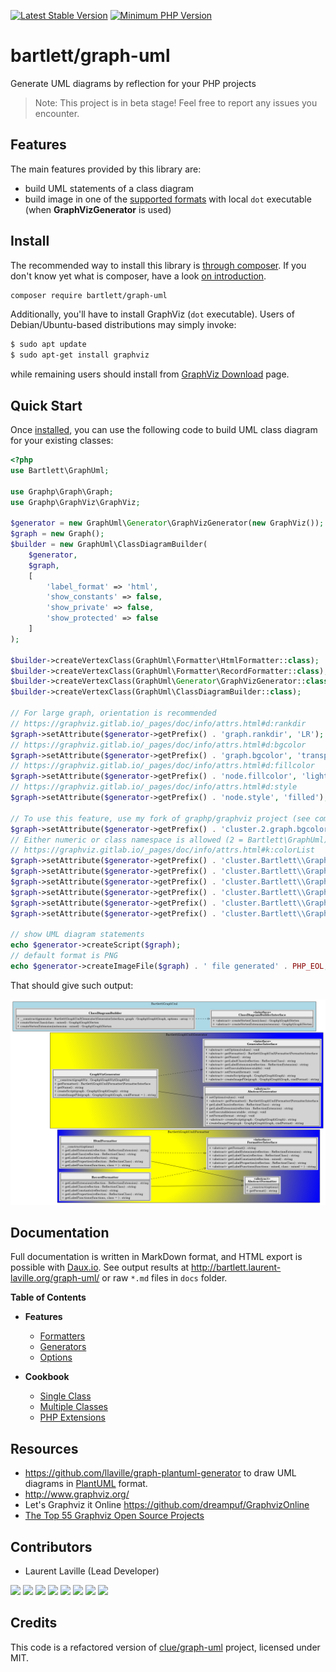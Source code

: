 [![Latest Stable Version](https://img.shields.io/packagist/v/bartlett/graph-uml.svg?style=flat-square)](https://packagist.org/packages/bartlett/graph-uml)
[![Minimum PHP Version](https://img.shields.io/badge/php-%3E%3D%207.1-8892BF.svg?style=flat-square)](https://php.net/)

# bartlett/graph-uml

Generate UML diagrams by reflection for your PHP projects

> Note: This project is in beta stage! Feel free to report any issues you encounter.

## Features

The main features provided by this library are:

* build UML statements of a class diagram
* build image in one of the [supported formats](https://graphviz.gitlab.io/_pages/doc/info/output.html) with local `dot` executable (when **GraphVizGenerator** is used)

## Install

The recommended way to install this library is [through composer](http://getcomposer.org).
If you don't know yet what is composer, have a look [on introduction](http://getcomposer.org/doc/00-intro.md).

```bash
composer require bartlett/graph-uml
```

Additionally, you'll have to install GraphViz (`dot` executable).
Users of Debian/Ubuntu-based distributions may simply invoke:

```bash
$ sudo apt update
$ sudo apt-get install graphviz
```

while remaining users should install from [GraphViz Download](http://www.graphviz.org/download/) page.

## Quick Start

Once [installed](#install), you can use the following code to build UML class diagram for your existing classes:

```php
<?php
use Bartlett\GraphUml;

use Graphp\Graph\Graph;
use Graphp\GraphViz\GraphViz;

$generator = new GraphUml\Generator\GraphVizGenerator(new GraphViz());
$graph = new Graph();
$builder = new GraphUml\ClassDiagramBuilder(
    $generator,
    $graph,
    [
        'label_format' => 'html',
        'show_constants' => false,
        'show_private' => false,
        'show_protected' => false
    ]
);

$builder->createVertexClass(GraphUml\Formatter\HtmlFormatter::class);
$builder->createVertexClass(GraphUml\Formatter\RecordFormatter::class);
$builder->createVertexClass(GraphUml\Generator\GraphVizGenerator::class);
$builder->createVertexClass(GraphUml\ClassDiagramBuilder::class);

// For large graph, orientation is recommended
// https://graphviz.gitlab.io/_pages/doc/info/attrs.html#d:rankdir
$graph->setAttribute($generator->getPrefix() . 'graph.rankdir', 'LR');
// https://graphviz.gitlab.io/_pages/doc/info/attrs.html#d:bgcolor
$graph->setAttribute($generator->getPrefix() . 'graph.bgcolor', 'transparent');
// https://graphviz.gitlab.io/_pages/doc/info/attrs.html#d:fillcolor
$graph->setAttribute($generator->getPrefix() . 'node.fillcolor', 'lightgrey');
// https://graphviz.gitlab.io/_pages/doc/info/attrs.html#d:style
$graph->setAttribute($generator->getPrefix() . 'node.style', 'filled');

// To use this feature, use my fork of graphp/graphviz project (see composer.json)
$graph->setAttribute($generator->getPrefix() . 'cluster.2.graph.bgcolor', 'lightblue');
// Either numeric or class namespace is allowed (2 = Bartlett\GraphUml)
// https://graphviz.gitlab.io/_pages/doc/info/attrs.html#k:colorList
$graph->setAttribute($generator->getPrefix() . 'cluster.Bartlett\\GraphUml\\Generator.graph.style', 'filled');
$graph->setAttribute($generator->getPrefix() . 'cluster.Bartlett\\GraphUml\\Generator.graph.fillcolor', 'yellow:blue');
$graph->setAttribute($generator->getPrefix() . 'cluster.Bartlett\\GraphUml\\Generator.graph.gradientangle', 45);
$graph->setAttribute($generator->getPrefix() . 'cluster.Bartlett\\GraphUml\\Formatter.graph.style', 'radial');
$graph->setAttribute($generator->getPrefix() . 'cluster.Bartlett\\GraphUml\\Formatter.graph.fillcolor', 'yellow:blue');
$graph->setAttribute($generator->getPrefix() . 'cluster.Bartlett\\GraphUml\\Formatter.graph.gradientangle', 180);

// show UML diagram statements
echo $generator->createScript($graph);
// default format is PNG
echo $generator->createImageFile($graph) . ' file generated' . PHP_EOL;
```

That should give such output:

![GraPHP UML Application](./docs/app2.png)

## Documentation

Full documentation is written in MarkDown format, and HTML export is possible with [Daux.io](https://github.com/dauxio/daux.io).
See output results at http://bartlett.laurent-laville.org/graph-uml/ or raw `*.md` files in `docs` folder.

**Table of Contents**

* **Features**
  - [Formatters](docs/01_Features/Formatters.md)
  - [Generators](docs/01_Features/Generators.md)
  - [Options](docs/01_Features/Options.md)

* **Cookbook**
  - [Single Class](docs/02_Cookbook/Single_Class.md)
  - [Multiple Classes](docs/02_Cookbook/Multiple_Classes.md)
  - [PHP Extensions](docs/02_Cookbook/Php_Extensions.md)

## Resources

* https://github.com/llaville/graph-plantuml-generator to draw UML diagrams in [PlantUML](https://plantuml.com/) format.
* http://www.graphviz.org/
* Let's Graphviz it Online https://github.com/dreampuf/GraphvizOnline
* [The Top 55 Graphviz Open Source Projects](https://awesomeopensource.com/projects/graphviz)

## Contributors

* Laurent Laville (Lead Developer)

[![](https://sourcerer.io/fame/llaville/llaville/graph-uml/images/0)](https://sourcerer.io/fame/llaville/llaville/graph-uml/links/0)
[![](https://sourcerer.io/fame/llaville/llaville/graph-uml/images/1)](https://sourcerer.io/fame/llaville/llaville/graph-uml/links/1)
[![](https://sourcerer.io/fame/llaville/llaville/graph-uml/images/2)](https://sourcerer.io/fame/llaville/llaville/graph-uml/links/2)
[![](https://sourcerer.io/fame/llaville/llaville/graph-uml/images/3)](https://sourcerer.io/fame/llaville/llaville/graph-uml/links/3)
[![](https://sourcerer.io/fame/llaville/llaville/graph-uml/images/4)](https://sourcerer.io/fame/llaville/llaville/graph-uml/links/4)
[![](https://sourcerer.io/fame/llaville/llaville/graph-uml/images/5)](https://sourcerer.io/fame/llaville/llaville/graph-uml/links/5)
[![](https://sourcerer.io/fame/llaville/llaville/graph-uml/images/6)](https://sourcerer.io/fame/llaville/llaville/graph-uml/links/6)
[![](https://sourcerer.io/fame/llaville/llaville/graph-uml/images/7)](https://sourcerer.io/fame/llaville/llaville/graph-uml/links/7)

## Credits

This code is a refactored version of [clue/graph-uml](https://github.com/clue/graph-uml) project, licensed under MIT.
